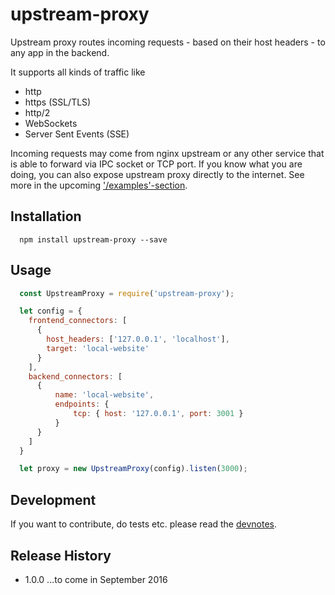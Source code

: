 
# upstream-proxy

Upstream proxy routes incoming requests - based on their host headers - to any app in the backend.

It supports all kinds of traffic like
* http
* https (SSL/TLS)
* http/2
* WebSockets
* Server Sent Events (SSE)

Incoming requests may come from nginx upstream or any other service that is able to forward via IPC socket or TCP port.
If you know what you are doing, you can also expose upstream proxy directly to the internet. 
See more in the upcoming ['/examples'-section](https://github.com/nodexo/upstream-proxy/tree/master/examples).

## Installation
```shell
  npm install upstream-proxy --save
```

## Usage
```javascript
  const UpstreamProxy = require('upstream-proxy');

  let config = {
    frontend_connectors: [
      {
        host_headers: ['127.0.0.1', 'localhost'],
        target: 'local-website'
      }
    ],
    backend_connectors: [
      { 
          name: 'local-website',
          endpoints: {
              tcp: { host: '127.0.0.1', port: 3001 }
          }
      }
    ]
  }

  let proxy = new UpstreamProxy(config).listen(3000);
```
## Development
If you want to contribute, do tests etc. please 
read the [devnotes](https://github.com/nodexo/upstream-proxy/blob/master/devnotes.md).


## Release History
* 1.0.0 ...to come in September 2016

